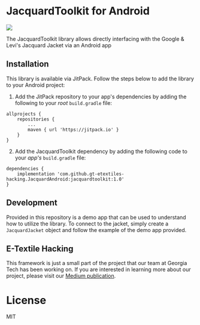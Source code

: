 # JacquardToolkit for Android

[![](https://jitpack.io/v/gt-etextiles-hacking/JacquardAndroid.svg)](https://jitpack.io/#gt-etextiles-hacking/JacquardAndroid)

The JacquardToolkit library allows directly interfacing with the Google & Levi's Jacquard Jacket via an Android app

## Installation

This library is available via JitPack. Follow the steps below to add the library to your Android project:

1. Add the JitPack repository to your app's dependencies by adding the following to your *root* `build.gradle` file:

```
allprojects {
	repositories {
		...
		maven { url 'https://jitpack.io' }
	}
}
```

2. Add the JacquardToolkit dependency by adding the following code to your *app's* `build.gradle` file:

```
dependencies {
	implementation 'com.github.gt-etextiles-hacking.JacquardAndroid:jacquardtoolkit:1.0'
}
```

## Development

Provided in this repository is a demo app that can be used to understand how to utilize the library. To connect to the jacket, simply create a `JacquardJacket` object and follow the example of the demo app provided.

## E-Textile Hacking

This framework is just a small part of the project that our team at Georgia Tech has been working on. If you are interested in learning more about our project, please visit our [Medium publication](https://medium.com/e-textile-hacking).


# License
MIT